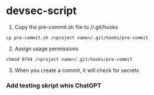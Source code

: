 # devsec-script

1. Copy the pre-commit.sh file to /<project name>/.git/hooks
```
cp pre-commit.sh /<project name>/.git/hooks/pre-commit
```
2. Assign usage permissions 
```
chmod 0744 /<project name>/.git/hooks/pre-commit
```
3. When you create a commit, it will check for secrets
  
### Add testing skript whis ChatGPT
